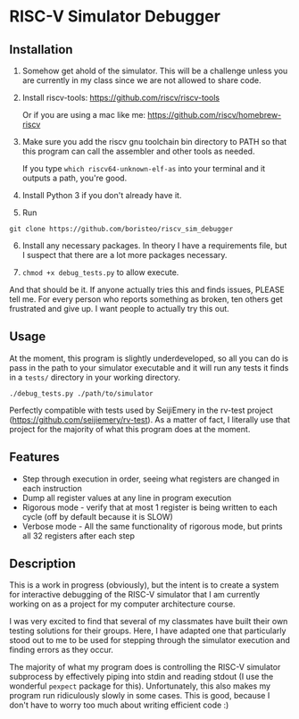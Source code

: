 RISC-V Simulator Debugger
=========================

## Installation
1. Somehow get ahold of the simulator.
This will be a challenge unless you are currently in my class since we are not allowed to share code.

2. Install riscv-tools: https://github.com/riscv/riscv-tools

   Or if you are using a mac like me: https://github.com/riscv/homebrew-riscv

3. Make sure you add the riscv gnu toolchain bin directory to PATH so that this program can call the assembler and other tools as needed.

   If you type `which riscv64-unknown-elf-as` into your terminal and it outputs a path, you're good.

4. Install Python 3 if you don't already have it.

5. Run

```
git clone https://github.com/boristeo/riscv_sim_debugger
```

6. Install any necessary packages. In theory I have a requirements file, but I suspect that there are a lot more packages necessary.

7. `chmod +x debug_tests.py` to allow execute.

And that should be it. If anyone actually tries this and finds issues, PLEASE tell me.
For every person who reports something as broken, ten others get frustrated and give up. I want people to actually try this out.

## Usage
At the moment, this program is slightly underdeveloped, so all you can do is pass in the path to your simulator executable and it will run any tests it finds in a `tests/` directory in your working directory.

```
./debug_tests.py ./path/to/simulator
```

Perfectly compatible with tests used by SeijiEmery in the rv-test project (https://github.com/seijiemery/rv-test). 
As a matter of fact, I literally use that project for the majority of what this program does at the moment.

## Features
* Step through execution in order, seeing what registers are changed in each instruction
* Dump all register values at any line in program execution
* Rigorous mode - verify that at most 1 register is being written to each cycle (off by default because it is SLOW)
* Verbose mode - All the same functionality of rigorous mode, but prints all 32 registers after each step

## Description
This is a work in progress (obviously), but the intent is to create a system for interactive debugging of the RISC-V simulator that I am currently working on as a project for my computer architecture course.

I was very excited to find that several of my classmates have built their own testing solutions for their groups. Here, I have adapted one that particularly stood out to me to be used for stepping through the simulator execution and finding errors as they occur.

The majority of what my program does is controlling the RISC-V simulator subprocess by effectively piping into stdin and reading stdout (I use the wonderful `pexpect` package for this). Unfortunately, this also makes my program run ridiculously slowly in some cases. This is good, because I don't have to worry too much about writing efficient code :)
